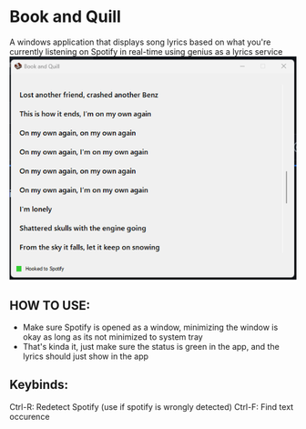 # Book and Quill
A windows application that displays song lyrics based on what you're currently listening on Spotify in real-time using genius as a lyrics service
![App image](https://raw.githubusercontent.com/Aeroshide/Book-and-Quill/master/Screenshot_6073.png)

## HOW TO USE:
- Make sure Spotify is opened as a window, minimizing the window is okay as long as its not minimized to system tray
- That's kinda it, just make sure the status is green in the app, and the lyrics should just show in the app

## Keybinds:
Ctrl-R: Redetect Spotify (use if spotify is wrongly detected)
Ctrl-F: Find text occurence

